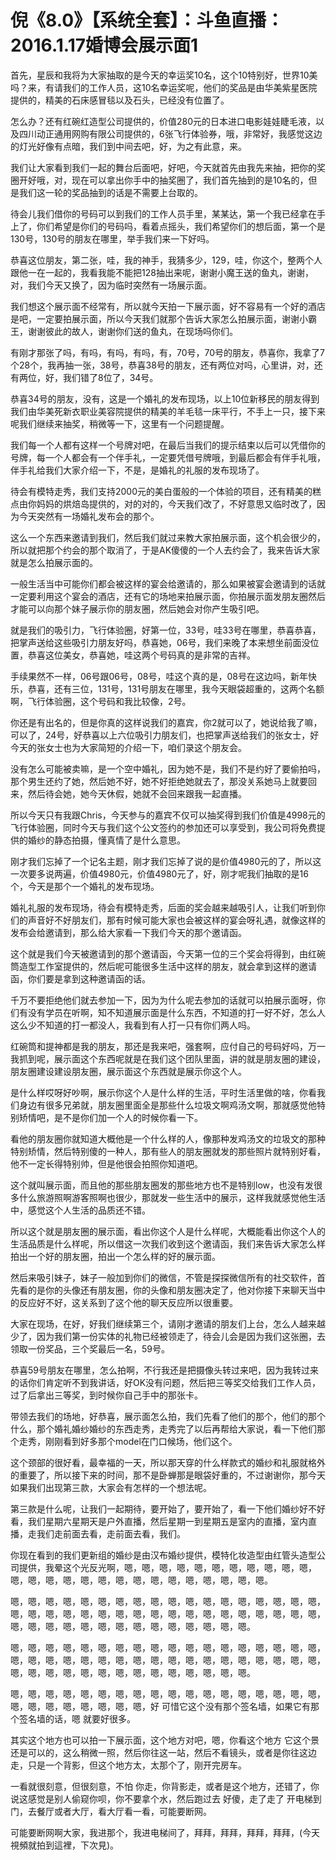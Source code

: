 # 倪《8.0》【系统全套】：斗鱼直播：2016.1.17婚博会展示面1

首先，星辰和我将为大家抽取的是今天的幸运奖10名，这个10特别好，世界10美吗？来，有请我们的工作人员，这10名幸运奖呢，他们的奖品是由华美紫星医院提供的，精美的石床感冒毯以及石头，已经没有位置了。

怎么办？还有红碗红造型公司提供的，价值280元的日本进口电影娃娃睫毛液，以及四川动正通用网购有限公司提供的，6张飞行体验券，哦，非常好，我感觉这边的灯光好像有点暗，我们到中间去吧，好，为之有此意，来。

我们让大家看到我们一起的舞台后面吧，好吧，今天就首先由我先来抽，把你的奖圈开好哦，对，现在可以拿出你手中的抽奖圈了，我们首先抽到的是10名的，但是我们这一轮的奖品抽到的话是不需要上台取的。

待会儿我们借你的号码可以到我们的工作人员手里，某某达，第一个我已经拿在手上了，你们希望是你们的号码吗，看着点摇头，我们希望你们的想后面，第一个是130号，130号的朋友在哪里，举手我们来一下好吗。

恭喜这位朋友，第二张，哇，我的神手，我猜多少，129，哇，你这个，整两个人跟他一在一起的，我看我能不能把128抽出来呢，谢谢小魔王送的鱼丸，谢谢，对，我们今天又换了，因为临时突然有一场展示面。

我们想这个展示面不经常有，所以就今天拍一下展示面，好不容易有一个好的酒店是吧，一定要拍展示面，所以今天我们就那个告诉大家怎么拍展示面，谢谢小霸王，谢谢彼此的故人，谢谢你们送的鱼丸，在现场吗你们。

有刚才那张了吗，有吗，有吗，有吗，有，70号，70号的朋友，恭喜你，我拿了7个28个，我再抽一张，38号，恭喜38号的朋友，还有两位对吗，心里讲，对，还有两位，好，我们错了8位了，34号。

恭喜34号的朋友，没有，这是一个婚礼的发布现场，以上10位新移民的朋友得到我们由华美死新衣职业美容院提供的精美的羊毛毯一床平行，不手上一只，接下来呢我们继续来抽奖，稍微等一下，这里有一个问题提醒。

我们每一个人都有这样一个号牌对吧，在最后当我们的提示结束以后可以凭借你的号牌，每一个人都会有一个伴手礼，一定要凭借号牌哦，到最后都会有伴手礼哦，伴手礼给我们大家介绍一下，不是，是婚礼的礼服的发布现场了。

待会有模特走秀，我们支持2000元的美白蛋般的一个体验的项目，还有精美的糕点由你妈妈的烘焙岛提供的，对的对的，今天我们改了，不好意思又临时改了，因为今天突然有一场婚礼发布会的那个。

这么一个东西来邀请到我们，然后我们就过来教大家拍展示面，这个机会很少的，所以就把那个约会的那个取消了，于是AK傻傻的一个人去约会了，我来告诉大家就是怎么拍展示面的。

一般生活当中可能你们都会被这样的宴会给邀请的，那么如果被宴会邀请到的话就一定要利用这个宴会的酒店，还有它的场地来拍展示面，你拍展示面发朋友圈然后才能可以向那个妹子展示你的朋友圈，然后她会对你产生吸引吧。

就是我们的吸引力，飞行体验圈，好第一位，33号，哇33号在哪里，恭喜恭喜，把掌声送给这些吸引力朋友好吗，恭喜她，06号，我们来晚了本来想坐前面没位置，恭喜这位美女，恭喜她，哇这两个号码真的是非常的吉祥。

手续果然不一样，06号跟06号，08号，哇这个真的是，08号在这边吗，新年快乐，恭喜，还有三位，131号，131号朋友在哪里，我今天眼袋超重的，这两个名额啊，飞行体验圈，这个号码和我比较像，2号。

你还是有出名的，但是你真的这样说我们的嘉宾，你2就可以了，她说给我了嘛，可以了，24号，好恭喜以上六位吸引力朋友们，也把掌声送给我们的张女士，好今天的张女士也为大家简短的介绍一下，咱们录这个朋友会。

没有怎么可能被卖嘛，是一个空中婚礼，因为她不是，我们不是约好了要偷拍吗，那个男生还约了她，然后她不好，她不好拒绝她就去了，那没关系她马上就要回来，然后待会她，她今天休假，她就不会回来跟我一起直播。

所以今天只有我跟Chris，今天参与的嘉宾不仅可以抽奖得到我们价值是4998元的飞行体验圈，同时今天与我们这个公文签约的参加还可以享受到，我公司将免费提供的婚纱的静态拍摄，懂真情了是什么意思。

刚才我们忘掉了一个记名主题，刚才我们忘掉了说的是价值4980元的了，所以这一次要多说两遍，价值4980元，价值4980元了，好，刚才呢我们抽取的是16个，今天是那个一个婚礼的发布现场。

婚礼礼服的发布现场，待会有模特走秀，后面的奖会越来越吸引人，让我们听到你们的声音好不好朋友们，那有时候可能大家也会被这样的宴会呀礼遇，就像这样的发布会给邀请到，那么给大家看一下我们今天的那个邀请函。

这个就是我们今天被邀请到的那个邀请函，今天第一位的三个奖会将得到，由红碗筒造型工作室提供的，然后呢可能很多生活中这样的朋友，就会拿到这样的邀请函，你们要是拿到这种邀请函的话。

千万不要拒绝他们就去参加一下，因为为什么呢去参加的话就可以拍展示面呀，你们有没有学员在听啊，知不知道展示面是什么东西，不知道的打一好不好，怎么人这么少不知道的打一都没人，我看到有人打一只有你们两人吗。

红碗筒和提神都是我的朋友，那还是我来吧，强套啊，应付自己的号码好吗，万一我抓到呢，展示面这个东西呢就是在我们这个团队里面，讲的就是朋友圈的建设，朋友圈建设建设朋友圈，展示面这个东西就是展示你这个人。

是什么样哎呀好吵啊，展示你这个人是什么样的生活，平时生活里做的啥，你看我们身边有很多兄弟就，朋友圈里面全是那些什么垃圾文啊鸡汤文啊，那就感觉他特别矫情吧，是不是你们加一个人的时候你看一下。

看他的朋友圈你就知道大概他是一个什么样的人，像那种发鸡汤文的垃圾文的那种特别矫情，然后特别傻的一种人，那有些人的朋友圈就发的那些照片就特别好看，他不一定长得特别帅，但是他很会拍照你知道吧。

这个就叫展示面，而且他的那些朋友圈发的那些地方也不是特别low，也没有发很多什么旅游照啊游客照啊也很少，那就发一些生活中的展示，这样我就感觉他生活中，感觉这个人生活的品质还不错。

所以这个就是朋友圈的展示面，看出你这个人是什么样呢，大概能看出你这个人的生活品质是什么样呢，所以借这一次我们收到这个邀请函，我们来告诉大家怎么样拍出一个好的朋友圈，拍出一个怎么样的好的展示面。

然后来吸引妹子，妹子一般加到你们的微信，不管是探探微信所有的社交软件，首先看的是你的头像还有朋友圈，你的头像和朋友圈决定了，他对你接下来聊天当中的反应好不好，这关系到了这个他的聊天反应所以很重要。

大家在现场，在好，好我们继续第三个，请刚才邀请的朋友们上台，怎么人越来越少了，因为我们第一份实体的礼物已经被领走了，待会儿会是因为我们这张圈，去领取一份奖品，三个奖最后一名，59号。

恭喜59号朋友在哪里，怎么拍啊，不行我还是把摄像头转过来吧，因为我转过来的话你们肯定听不到我讲话，好OK没有问题，然后把三等奖交给我们工作人员，过了后拿出三等奖，到时候你自己手中的那张卡。

带领去我们的场地，好恭喜，展示面怎么拍，我们先看了他们的那个，他们的那个什么，那个婚礼婚纱婚纱的东西走秀，走秀完了以后再帮给大家说，看一下他们那个走秀，刚刚看到好多那个model在门口候场，他们这个。

这个颈部的很好看，最幸福的一天，所以那天穿的什么样款式的婚纱和礼服就格外的重要了，所以接下来的时间，那不是卧蝉那是眼袋好重的，不过谢谢你，那今天如果我们出现第三款，大家会有怎样的一个想法呢。

第三款是什么呢，让我们一起期待，要开始了，要开始了，看一下他们婚纱好不好看，我们星期六星期天是户外直播，然后星期一到星期五是室内的直播，室内直播，走我们走前面去看，走前面去看，我们。

你现在看到的我们更新组的婚纱是由汉布婚纱提供，模特化妆造型由红管头造型公司提供，我晕这个光反光啊，嗯，嗯，嗯，嗯，嗯，嗯，嗯，嗯，嗯，嗯，嗯，嗯，嗯，嗯，嗯，嗯，嗯，嗯，嗯，嗯，嗯，嗯，嗯，嗯，嗯，嗯。

嗯，嗯，嗯，嗯，嗯，嗯，嗯，嗯，嗯，嗯，嗯，嗯，嗯，嗯，嗯，嗯，嗯，嗯，嗯，嗯，嗯，嗯，嗯，嗯，嗯，嗯，嗯，嗯，嗯，嗯，嗯，嗯，嗯，嗯，嗯，嗯，嗯，嗯，嗯，嗯，嗯，嗯，嗯，嗯，嗯，嗯，嗯，嗯，嗯，嗯。

嗯，嗯，嗯，嗯，嗯，嗯，嗯，嗯，嗯，嗯，嗯，嗯，嗯，嗯，嗯，嗯，嗯，嗯，嗯，嗯，嗯，嗯，嗯，嗯，嗯，嗯，嗯，嗯，嗯，嗯，嗯，嗯，嗯，嗯，嗯，嗯，嗯，嗯，嗯，嗯，嗯，嗯，嗯，嗯，嗯，嗯，嗯，嗯，嗯，嗯。

嗯，嗯，嗯，嗯，嗯，嗯，嗯，嗯，嗯，嗯，嗯，嗯，嗯，嗯，嗯，嗯，嗯，嗯，嗯，嗯，嗯，嗯，嗯，嗯，嗯，嗯，好 可惜它这个没有那个签名墙，如果它有那个签名墙的话，嗯 就要好很多。

其实这个地方也可以拍一下展示面，这个地方对吧，嗯，你看这个地方 它这个景还是可以的，这么稍微一照，然后你往这一站，然后不看镜头，或者是你往这边走，只是一个背影，但这个地方太，太那个了，刚开完房车。

一看就很刻意，但很刻意，不怕 你走，你背影走，或者是这个地方，还错了，你说这感觉是别人偷窥你呗，你不要拿个水，然后跑过去 好傻，走了走了 开电梯到门，去餐厅或者大厅，看大厅看一看，可能要断网。

可能要断网啊大家，我进那个，我进电梯间了，拜拜，拜拜，拜拜，拜拜，(今天視頻就拍到這裡，下次見)。